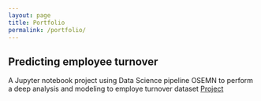 ```yaml
---
layout: page
title: Portfolio
permalink: /portfolio/
---
```


## Predicting employee turnover

A Jupyter notebook project using Data Science pipeline OSEMN to perform a deep analysis and modeling to employe turnover dataset 
<a href="https://nbviewer.jupyter.org/github/ClaudioAyma/OSEMN/blob/master/OSEM.ipynb" target="_blank">Project</a>

